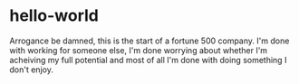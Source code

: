 # hello-world
Arrogance be damned, this is the start of a fortune 500 company.
I'm done with working for someone else, I'm done worrying about whether I'm acheiving my full potential and most of all I'm done with doing something I don't enjoy.
